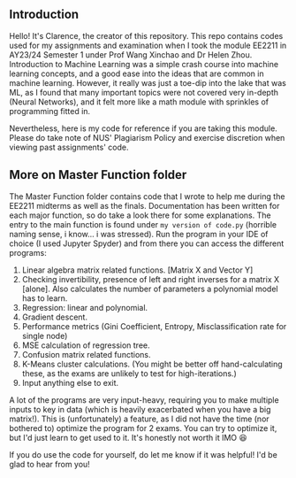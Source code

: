 ## Introduction
Hello! It's Clarence, the creator of this repository. This repo contains codes used for my assignments and examination when I took the module EE2211 in AY23/24 Semester 1 under Prof Wang Xinchao and Dr Helen Zhou.
Introduction to Machine Learning was a simple crash course into machine learning concepts, and a good ease into the ideas that are common in machine learning. However, it really was just a toe-dip into the lake that was ML, 
as I found that many important topics were not covered very in-depth (Neural Networks), and it felt more like a math module with sprinkles of programming fitted in.

Nevertheless, here is my code for reference if you are taking this module. Please do take note of NUS' Plagiarism Policy and exercise discretion when viewing past assignments' code. 

## More on Master Function folder
The Master Function folder contains code that I wrote to help me during the EE2211 midterms as well as the finals. Documentation has been written for each major function, so do take a look there for some explanations. 
The entry to the main function is found under `my version of code.py` (horrible naming sense, i know... i was stressed). Run the program in your IDE of choice (I used Jupyter Spyder) and from there you can access the different programs:
1. Linear algebra matrix related functions. [Matrix X and Vector Y]
2. Checking invertibility, presence of left and right inverses for a matrix X [alone]. Also calculates the number of parameters a polynomial model has to learn.
3. Regression: linear and polynomial.
4. Gradient descent. 
5. Performance metrics (Gini Coefficient, Entropy, Misclassification rate for single node)
6. MSE calculation of regression tree.
7. Confusion matrix related functions.
8. K-Means cluster calculations. (You might be better off hand-calculating these, as the exams are unlikely to test for high-iterations.)
9. Input anything else to exit.

A lot of the programs are very input-heavy, requiring you to make multiple inputs to key in data (which is heavily exacerbated when you have a big matrix!).
This is (unfortunately) a feature, as I did not have the time (nor bothered to) optimize the program for 2 exams. 
You can try to optimize it, but I'd just learn to get used to it. It's honestly not worth it IMO 😆

If you do use the code for yourself, do let me know if it was helpful! I'd be glad to hear from you!

